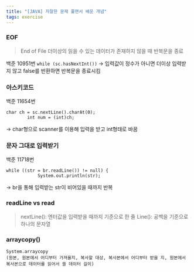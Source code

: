 ```yaml
---
title: "[JAVA] 자잘한 문제 풀면서 배운 개념"
tags: exercise
---
```


### EOF
>End of File
더이상의 읽을 수 있는 데이터가 존재하지 않을 때 반복문을 종료

백준 10951번
`while (sc.hasNextInt())`
-> 입력값이 정수가 아니면 더이상 입력받지 않고 false를 반환하면 반복문을 종료시킴

### 아스키코드

백준 11654번
```
char ch = sc.nextLine().charAt(0);
        int num = (int)ch;
```
-> char형으로 scanner를 이용해 입력을 받고 int형태로 바꿈

### 문자 그대로 입력받기
백준 11718번

```
while ((str = br.readLine()) != null) {
            System.out.println(str);
```
-> br을 통해 입력받는 str이 비어있을 때까지 반복

### readLine vs read
>nextLine(): 엔터값을 입력받을 때까지 기준으로 한 줄
Line(): 공백을 기준으로 하나의 문자열

### arraycopy()
```
System.arraycopy
(원본, 원본에서 어디부터 가져올지, 복사할 대상, 복사본에서 어디부터 받을 지, 원본에서 복사본으로 데이터를 읽어서 쓸 데이터 길이)
```

